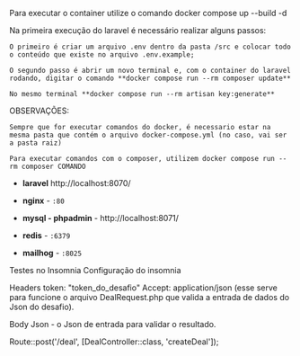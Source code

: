Para executar o container utilize o comando docker compose up --build -d

Na primeira execução do laravel é necessário realizar alguns passos:

    O primeiro é criar um arquivo .env dentro da pasta /src e colocar todo o conteúdo que existe no arquivo .env.example;

    O segundo passo é abrir um novo terminal e, com o container do laravel rodando, digitar o comando **docker compose run --rm composer update**

    No mesmo terminal **docker compose run --rm artisan key:generate**

OBSERVAÇÕES:

    Sempre que for executar comandos do docker, é necessario estar na mesma pasta que contém o arquivo docker-compose.yml (no caso, vai ser a pasta raiz)

    Para executar comandos com o composer, utilizem docker compose run --rm composer COMANDO


- **laravel** http://localhost:8070/

- **nginx** - `:80`
- **mysql - phpadmin** - http://localhost:8071/
- **redis** - `:6379`
- **mailhog** - `:8025` 
 
 Testes no Insomnia
 Configuração do insomnia
 
 Headers
 token: "token_do_desafio"
 Accept: application/json (esse serve para funcione o arquivo DealRequest.php que valida a entrada de dados do Json do desafio).
 
 Body
 Json - o Json de entrada para validar o resultado.
 

Route::post('/deal', [DealController::class, 'createDeal']);






